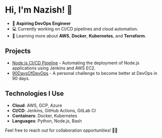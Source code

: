 # Hi, I'm Nazish! 👋

- 🚀 **Aspiring DevOps Engineer**
- 💻 Currently working on CI/CD pipelines and cloud automation.
- 🌱 Learning more about **AWS**, **Docker**, **Kubernetes**, and **Terraform**.

## Projects

- [Node.js CI/CD Pipeline](https://github.com/N176/nodejs-cicd-pipeline) - Automating the deployment of Node.js applications using Jenkins and AWS EC2.
- [90DaysOfDevOps](https://github.com/N176/90DaysOfDevOps) - A personal challenge to become better at DevOps in 90 days.

## Technologies I Use

- **Cloud**: AWS, GCP, Azure
- **CI/CD**: Jenkins, GitHub Actions, GitLab CI
- **Containers**: Docker, Kubernetes
- **Languages**: Python, Node.js, Bash

Feel free to reach out for collaboration opportunities! 🔧🤝

<!--
**N176/n176** is a ✨ _special_ ✨ repository because its `README.md` (this file) appears on your GitHub profile.

Here are some ideas to get you started:

- 🔭 I’m currently working on ...
- 🌱 I’m currently learning ...
- 👯 I’m looking to collaborate on ...
- 🤔 I’m looking for help with ...
- 💬 Ask me about ...
- 📫 How to reach me: ...
- 😄 Pronouns: ...
- ⚡ Fun fact: ...
-->
